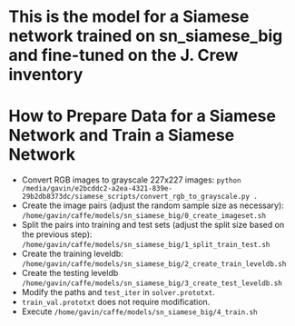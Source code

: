 # This is the model for a Siamese network trained on sn_siamese_big and fine-tuned on the J. Crew inventory

# How to Prepare Data for a Siamese Network and Train a Siamese Network

* Convert RGB images to grayscale 227x227 images: `python /media/gavin/e2bcddc2-a2ea-4321-839e-29b2db8373dc/siamese_scripts/convert_rgb_to_grayscale.py .`	
* Create the image pairs (adjust the random sample size as necessary): `/home/gavin/caffe/models/sn_siamese_big/0_create_imageset.sh`
* Split the pairs into training and test sets (adjust the split size based on the previous step): `/home/gavin/caffe/models/sn_siamese_big/1_split_train_test.sh`
* Create the training leveldb: `/home/gavin/caffe/models/sn_siamese_big/2_create_train_leveldb.sh`
* Create the testing leveldb `/home/gavin/caffe/models/sn_siamese_big/3_create_test_leveldb.sh`
* Modify the paths and `test_iter` in `solver.prototxt`.
* `train_val.prototxt` does not require modification.
* Execute `/home/gavin/caffe/models/sn_siamese_big/4_train.sh`
